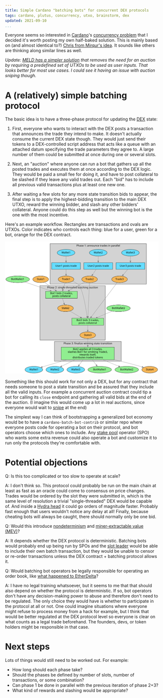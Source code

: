 ```yaml
---
title: Simple Cardano "batching bots" for concurrent DEX protocols
tags: cardano, plutus, concurrency, utxo, brainstorm, dex
updated: 2021-09-10
...
```


Everyone seems so interested in [Cardano][cardano]'s [concurrency problem][problem]
that I decided it's worth posting my own half-baked solution.
This is mainly based on (and almost identical to?) [Chris from Mirqur's idea][chris].
It sounds like others are thinking along similar lines as well.

*Update: [MELD has a simpler solution][meld] that removes the need for an
auction by requiring a predefined set of UTXOs to be used as user inputs. That
looks better for most use cases. I could see it having an issue with
auction sniping though.*

# A (relatively) simple batching protocol

The basic idea is to have a three-phase protocol for updating the [DEX][dex] state:

1. First, everyone who wants to interact with the DEX posts a transaction that
	 announces the trade they intend to make. It doesn't actually consume the
	 current DEX state though. They would just send their tokens to a
	 DEX-controlled script address that acts like a queue with an attached datum
	 specifying the trade parameters they agree to. A large number of them could
	 be submitted at once during one or several slots.

2. Next, an "auction" where anyone can run a bot that gathers up all the posted
	 trades and executes them at once according to the DEX logic. They would be
	 paid a small fee for doing it, and have to post collateral to be slashed if
	 they leave any valid trades out. Each "bid" has to include all previous
	 valid transactions plus at least one new one.

3. After waiting a few slots for any more state transition bids to appear, the
	 final step is to apply the highest-bidding transition to the main DEX UTXO,
	 reward the winning bidder, and slash any other bidders' collateral. Anyone
	 could do this step as well but the winning bot is the one with the most
	 incentive.

Here's an example workflow. Rectangles are transactions and ovals are UTXOs.
Color indicates who controls each thing: blue for a user, green for a bot,
orange for the DEX contract.

<a href="batching-protocol.svg">
	<img src="batching-protocol.svg"></img>
</a>

Something like this should work for not only a DEX, but for any contract that
needs someone to post a state transition and be assured that they include all
the valid inputs. For example a concurrent auction contract could tip a
bot for calling its `close` endpoint and gathering all valid bids at the end of
the auction. (I imagine this would come up a lot in real auctions, since
everyone would wait to [snipe][snipe] at the end)

The simplest way I can think of bootstrapping a generalized bot economy would
be to have a `cardano-batch-bot-contrib` or similar repo where everyone posts
code for operating a bot on their protocol, and bot operators choose which ones
to include. Any [stake pool][pool] operator (SPO) who wants some extra revenue could
also operate a bot and customize it to run only the protocols they're
comfortable with.

# Potential objections

Q: Is this too complicated or too slow to operate at scale?

A: I don't think so. This protocol could probably be run on the main chain at
least as fast as an oracle could come to consensus on price changes. Trades
would be ordered by the slot they were submitted in, which is the same level of
resolution a trivial "single-threaded" DEX would be capable of. And inside a
[Hydra head][hydra] it could go orders of magnitude faster. Probably fast
enough that users wouldn't notice any delay at all! Finally, because cheating bots
will always be caught, there should normally only be one bid.

Q: Would this introduce [nondeterminism][nondeterminism] and [miner-extractable value (MEV)][mev]?

A: It depends whether the DEX protocol is deterministic. Batching bots would
probably end up being run by SPOs and the [slot leader][leader] would be able to include
their own batch transaction, but they would be unable to censor or re-order
transactions unless the DEX contract + batching protocol allows it.

Q: Would batching bot operators be legally responsible for operating an order
book, like [what happened to EtherDelta][etherdelta]?

A: I have no legal training whatsoever, but it seems to me that that should
also depend on whether the protocol is deterministic. If so, bot operators
don't have any decision-making power to abuse and therefore don't need to be
regulated. The only choice they would have is whether to participate in the
protocol at all or not. One could imagine situations where everyone might
refuse to process money from a hack for example, but I think that would be
better regulated at the DEX protocol level so everyone is clear on what counts
as a legal trade beforehand. The founders, devs, or token holders might be
responsible in that case.

# Next steps

Lots of things would still need to be worked out. For example:

* How long should each phase take?
* Should the phases be defined by number of slots, number of transactions, or
	some combination?
* Can phase 1 be done in parallel with the previous iteration of phase 2+3?
* What kind of rewards and slashing would be appropriate?

[cardano]: https://cardano.org
[chris]: https://www.youtube.com/watch?v=_wVpC7XWN1M
[etherdelta]: https://www.mme.ch/en/magazine/magazine-detail/url_magazine/etherdelta_regulierung_von_dezentralisierten_boersen/
[hydra]: https://iohk.io/en/blog/posts/2020/03/26/enter-the-hydra-scaling-distributed-ledgers-the-evidence-based-way/
[problem]: https://coindesk-news.com/2021/09/06/on-minswap-iohk-defuses-complaints-about-cardano-concurrency/
[snipe]: https://en.wikipedia.org/wiki/Auction_sniping
[dex]: https://en.wikipedia.org/wiki/Decentralized_exchange
[pool]: https://iohk.zendesk.com/hc/en-us/articles/900001951526-What-is-a-stake-pool-
[leader]: https://cardano-foundation.gitbook.io/stake-pool-course/lessons/introduction/about-cardano#slot-leader-election
[mev]: https://coinmarketcap.com/alexandria/glossary/miner-extractable-value-mev
[nondeterminism]: https://iohk.io/en/blog/posts/2021/09/06/no-surprises-transaction-validation-on-cardano/
[meld]: https://medium.com/meld-labs/concurrent-deterministic-batching-on-the-utxo-ledger-99040f809706
